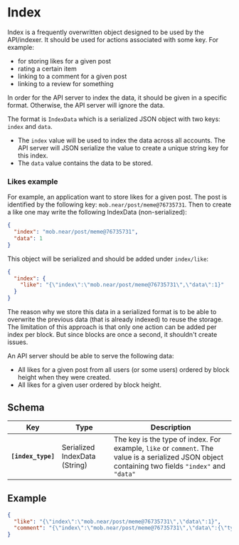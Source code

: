 # Index

Index is a frequently overwritten object designed to be used by the API/indexer.
It should be used for actions associated with some key. For example: 
- for storing likes for a given post
- rating a certain item
- linking to a comment for a given post
- linking to a review for something

In order for the API server to index the data, it should be given in a specific format. Otherwise, the API server will ignore the data.

The format is `IndexData` which is a serialized JSON object with two keys: `index` and `data`.
- The `index` value will be used to index the data across all accounts. The API server will JSON serialize the value to create a unique string key for this index.
- The `data` value contains the data to be stored.
 
### Likes example

For example, an application want to store likes for a given post.
The post is identified by the following key: `mob.near/post/meme@76735731`. Then to create a like one may write the following IndexData (non-serialized):
```json
{
  "index": "mob.near/post/meme@76735731",
  "data": 1
}
```
This object will be serialized and should be added under `index/like`:
```json
{
  "index": {
    "like": "{\"index\":\"mob.near/post/meme@76735731\",\"data\":1}"
  }
}
```

The reason why we store this data in a serialized format is to be able to overwrite the previous data (that is already indexed) to reuse the storage.
The limitation of this approach is that only one action can be added per index per block. But since blocks are once a second, it shouldn't create issues.

An API server should be able to serve the following data:
- All likes for a given post from all users (or some users) ordered by block height when they were created.
- All likes for a given user ordered by block height.


## Schema

| Key | Type | Description |
| --- | --- | --- |
| **`[index_type]`** | Serialized IndexData (String) | The key is the type of index. For example, `like` or `comment`. The value is a serialized JSON object containing two fields `"index"` and `"data"` |

## Example

```json
{
  "like": "{\"index\":\"mob.near/post/meme@76735731\",\"data\":1}",
  "comment": "{\"index\":\"mob.near/post/meme@76735731\",\"data\":{\"type\":\"meme\"}}"
}
```
